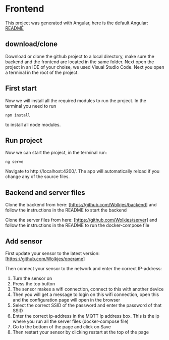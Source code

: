 # Frontend

This project was generated with Angular, here is the default Angular: [README](angular.md)

## download/clone

Download or clone the github project to a local directory, make sure the backend and the frontend are located in the same folder. Next open the project in an IDE of your choise, we used Visual Studio Code. Next you open a terminal in the root of the project.

## First start

Now we will install all the required modules to run the project. In the terminal you need to run

```
npm install
```

to install all node modules.

## Run project

Now we can start the project, in the terminal run:

```
ng serve
```

Navigate to http://localhost:4200/. The app will automatically reload if you change any of the source files.

## Backend and server files

Clone the backend from here: [https://github.com/Wolkjes/backend] and follow the instructions in the README to start the backend

Clone the server files from here: [https://github.com/Wolkjes/server] and follow the instructions in the README to run the docker-compose file

## Add sensor

First update your sensor to the latest version: [https://github.com/Wolkjes/operame]

Then connect your sensor to the network and enter the correct IP-address:

<ol>
    <li>Turn the sensor on</li>
    <li>Press the top button</li>
    <li>The sensor makes a wifi connection, connect to this with another device</li>
    <li>Then you will get a message to login on this wifi connection, open this and the configuration page will open in the browser</li>
    <li>Select the correct SSID of the password and enter the password of that SSID</li>
    <li>Enter the correct ip-address in the MQTT ip address box. This is the ip where you run all the server files (docker-compose file)</li>
    <li>Go to the bottom of the page and click on Save</li>
    <li>Then restart your sensor by clicking restart at the top of the page</li>
</ol>
